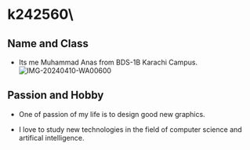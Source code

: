 # k242560\
## **Name and Class**
* Its me Muhammad Anas from BDS-1B Karachi Campus.
![IMG-20240410-WA00600](https://github.com/user-attachments/assets/3ec25e77-83a2-40a6-8f01-28afea86f81d)
## **Passion and Hobby**
* One of passion of my life is to design good new graphics.
+ I love to study new technologies in the field of computer science and artifical intelligence.
